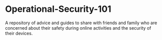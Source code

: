 # Operational-Security-101
A repository of advice and guides to share with friends and family who are concerned about their safety during online activities and the security of their devices.
